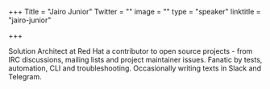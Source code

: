+++
Title = "Jairo Junior"
Twitter = ""
image = ""
type = "speaker"
linktitle = "jairo-junior"

+++

Solution Architect at Red Hat a contributor to open source projects - from IRC discussions, mailing lists and project maintainer issues. Fanatic by tests, automation, CLI and troubleshooting. Occasionally writing texts in Slack and Telegram.
